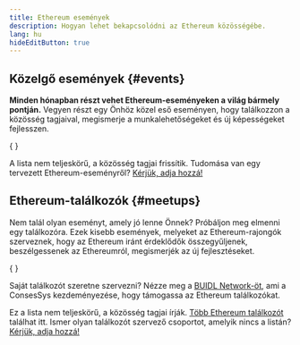 ```yaml
---
title: Ethereum események
description: Hogyan lehet bekapcsolódni az Ethereum közösségébe.
lang: hu
hideEditButton: true
---
```


## Közelgő események \{#events}

**Minden hónapban részt vehet Ethereum-eseményeken a világ bármely pontján.** Vegyen részt egy Önhöz közel eső eseményen, hogy találkozzon a közösség tagjaival, megismerje a munkalehetőségeket és új képességeket fejlesszen.

{
<UpcomingEventsList/>
}

A lista nem teljeskörű, a közösség tagjai frissítik. Tudomása van egy tervezett Ethereum-eseményről? [Kérjük, adja hozzá!](https://github.com/ethereum/ethereum-org-website/blob/dev/src/data/community-events.json)

## Ethereum-találkozók \{#meetups}

Nem talál olyan eseményt, amely jó lenne Önnek? Próbáljon meg elmenni egy találkozóra. Ezek kisebb események, melyeket az Ethereum-rajongók szerveznek, hogy az Ethereum iránt érdeklődők összegyűljenek, beszélgessenek az Ethereumról, megismerjék az új fejlesztéseket.

{
<MeetupList />
}

Saját találkozót szeretne szervezni? Nézze meg a [BUIDL Network-öt](https://consensys.net/developers/buidlnetwork/), ami a ConsesSys kezdeményezése, hogy támogassa az Ethereum találkozókat.

Ez a lista nem teljeskörű, a közösség tagjai írják. [Több Ethereum találkozót](https://www.meetup.com/topics/ethereum/) találhat itt. Ismer olyan találkozót szervező csoportot, amelyik nincs a listán? [Kérjük, adja hozzá!](https://github.com/ethereum/ethereum-org-website/blob/dev/src/data/community-meetups.json)
